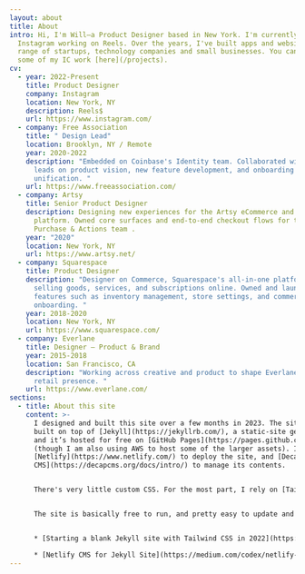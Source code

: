 ```yaml
---
layout: about
title: About
intro: Hi, I'm Will—a Product Designer based in New York. I'm currently at
  Instagram working on Reels. Over the years, I've built apps and websites for a
  range of startups, technology companies and small businesses. You can find
  some of my IC work [here](/projects).
cv:
  - year: 2022-Present
    title: Product Designer
    company: Instagram
    location: New York, NY
    description: Reels$
    url: https://www.instagram.com/
  - company: Free Association
    title: " Design Lead"
    location: Brooklyn, NY / Remote
    year: 2020-2022
    description: "Embedded on Coinbase's Identity team. Collaborated with design
      leads on product vision, new feature development, and onboarding
      unification. "
    url: https://www.freeassociation.com/
  - company: Artsy
    title: Senior Product Designer
    description: Designing new experiences for the Artsy eCommerce and Marketplace
      platform. Owned core surfaces and end-to-end checkout flows for the
      Purchase & Actions team .
    year: "2020"
    location: New York, NY
    url: https://www.artsy.net/
  - company: Squarespace
    title: Product Designer
    description: "Designer on Commerce, Squarespace's all-in-one platform for
      selling goods, services, and subscriptions online. Owned and launched core
      features such as inventory management, store settings, and commerce
      onboarding. "
    year: 2018-2020
    location: New York, NY
    url: https://www.squarespace.com/
  - company: Everlane
    title: Designer – Product & Brand
    year: 2015-2018
    location: San Francisco, CA
    description: "Working across creative and product to shape Everlane's online and
      retail presence. "
    url: https://www.everlane.com/
sections:
  - title: About this site
    content: >-
      I designed and built this site over a few months in 2023. The site is
      built on top of [Jekyll](https://jekyllrb.com/), a static-site generator,
      and it’s hosted for free on [GitHub Pages](https://pages.github.com/)
      (though I am also using AWS to host some of the larger assets). I use
      [Netlify](https://www.netlify.com/) to deploy the site, and [Decap
      CMS](https://decapcms.org/docs/intro/) to manage its contents.


      There's very little custom CSS. For the most part, I rely on [Tailwinds](https://tailwindcss.com/) for styling and responsive layouts. There’s a tiny bit of JavaScript that [](https://openai.com/blog/chatgpt)ChatGPT helped me with (Thanks babe 😘). 


      The site is basically free to run, and pretty easy to update and maintain. For anyone looking to follow a similar approach, here are two guides that proved very helpful: 


      * [Starting a blank Jekyll site with Tailwind CSS in 2022](https://mzrn.sh/2022/04/09/starting-a-blank-jekyll-site-with-tailwind-css-in-2022/)

      * [Netlify CMS for Jekyll Site](https://medium.com/codex/netlify-cms-for-jekyll-site-31f728ac61c7)
---
```

